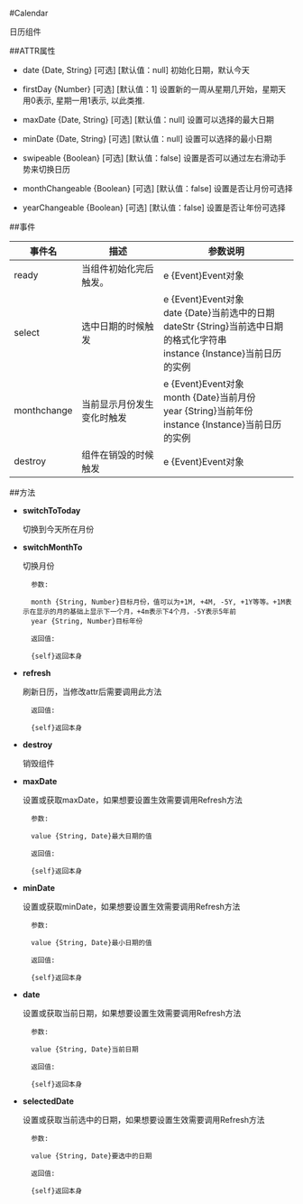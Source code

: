 #Calendar

日历组件

##ATTR属性

* date {Date, String} [可选] [默认值：null] 初始化日期，默认今天

* firstDay {Number} [可选] [默认值：1] 设置新的一周从星期几开始，星期天用0表示, 星期一用1表示, 以此类推.

* maxDate {Date, String} [可选] [默认值：null] 设置可以选择的最大日期

* minDate {Date, String} [可选] [默认值：null] 设置可以选择的最小日期

* swipeable {Boolean} [可选] [默认值：false] 设置是否可以通过左右滑动手势来切换日历

* monthChangeable {Boolean} [可选] [默认值：false] 设置是否让月份可选择

* yearChangeable {Boolean} [可选] [默认值：false] 设置是否让年份可选择

##事件

| 事件名 | 描述 | 参数说明 |
| ---- | ---- | ---- | 
| ready | 当组件初始化完后触发。 | e {Event}Event对象 |
| select | 选中日期的时候触发 | e {Event}Event对象 <br> date {Date}当前选中的日期 <br> dateStr {String}当前选中日期的格式化字符串 <br> instance {Instance}当前日历的实例 |
| monthchange | 当前显示月份发生变化时触发 | e {Event}Event对象 <br> month {Date}当前月份 <br> year {String}当前年份 <br> instance {Instance}当前日历的实例 |
| destroy | 组件在销毁的时候触发 | e {Event}Event对象 |

##方法

* **switchToToday**

	切换到今天所在月份

* **switchMonthTo**

	切换月份

		参数:
		
		month {String, Number}目标月份，值可以为+1M, +4M, -5Y, +1Y等等。+1M表示在显示的月的基础上显示下一个月，+4m表示下4个月，-5Y表示5年前
		year {String, Number}目标年份

		返回值:
	
		{self}返回本身
	

* **refresh**

	刷新日历，当修改attr后需要调用此方法

		返回值:

		{self}返回本身
	

* **destroy**

	销毁组件

* **maxDate**

	设置或获取maxDate，如果想要设置生效需要调用Refresh方法

		参数:
	
		value {String, Date}最大日期的值
	
		返回值:
	
		{self}返回本身


* **minDate**

	设置或获取minDate，如果想要设置生效需要调用Refresh方法

		参数:

		value {String, Date}最小日期的值
		
		返回值:
		
		{self}返回本身


* **date**

	设置或获取当前日期，如果想要设置生效需要调用Refresh方法

		参数:
		
		value {String, Date}当前日期
		
		返回值:
		
		{self}返回本身


* **selectedDate**

	设置或获取当前选中的日期，如果想要设置生效需要调用Refresh方法

		参数:
		
		value {String, Date}要选中的日期
		
		返回值:
		
		{self}返回本身

